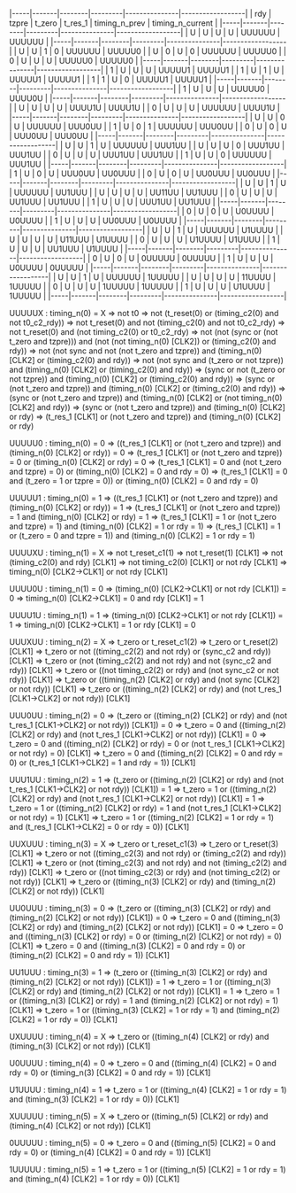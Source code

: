 |-----|-------|--------|---------|---------------|------------------|
| rdy | tzpre | t_zero | t_res_1 | timing_n_prev | timing_n_current |
|-----|-------|--------|---------|---------------|------------------|
| U   | U     | U      | U       | UUUUUU        | UUUUUU           |
|-----|-------|--------|---------|---------------|------------------|
| U   | U     | 1      | 0       | UUUUUU        | UUUUU0           |
| U   | 0     | U      | 0       | UUUUUU        | UUUUU0           |
| 0   | U     | U      | U       | UUUUU0        | UUUUU0           |
|-----|-------|--------|---------|---------------|------------------|
| 1   | U     | U      | U       | UUUUU1        | UUUUU1           |
| 1   | U     | 1      | U       | UUUUU1        | UUUUU1           |
| 1   | 1     | U      | 0       | UUUUU1        | UUUUU1           |
|-----|-------|--------|---------|---------------|------------------|
| 1   | U     | U      | U       | UUUUU0        | UUUU0U           |
|-----|-------|--------|---------|---------------|------------------|
| U   | U     | U      | U       | UUUU1U        | UUUU1U           |
| 0   | U     | U      | U       | UUUUUU        | UUUU1U           |
|-----|-------|--------|---------|---------------|------------------|
| U   | U     | 0      | U       | UUUUUU        | UUU0UU           |
| 1   | U     | 0      | 1       | UUUUUU        | UUU0UU           |
| 0   | U     | 0      | U       | UUU0UU        | UUU0UU           |
|-----|-------|--------|---------|---------------|------------------|
| U   | U     | 1      | U       | UUUUUU        | UUU1UU           |
| U   | U     | U      | 0       | UUU1UU        | UUU1UU           |
| 0   | U     | U      | U       | UUU1UU        | UUU1UU           |
| 1   | U     | U      | 0       | UUUUUU        | UUU1UU           |
|-----|-------|--------|---------|---------------|------------------|
| 1   | U     | 0      | U       | UUU0UU        | UU0UUU           |
| 0   | U     | 0      | U       | UU0UUU        | UU0UUU           |
|-----|-------|--------|---------|---------------|------------------|
| U   | U     | 1      | U       | UUUUUU        | UU1UUU           |
| U   | U     | U      | U       | UU11UU        | UU1UUU           |
| 0   | U     | U      | U       | UU1UUU        | UU1UUU           |
| 1   | U     | U      | U       | UUU1UU        | UU1UUU           |
|-----|-------|--------|---------|---------------|------------------|
| 0   | U     | 0      | U       | U0UUUU        | U0UUUU           |
| 1   | U     | U      | U       | UU0UUU        | U0UUUU           |
|-----|-------|--------|---------|---------------|------------------|
| U   | U     | 1      | U       | UUUUUU        | U1UUUU           |
| U   | U     | U      | U       | U11UUU        | U1UUUU           |
| 0   | U     | U      | U       | U1UUUU        | U1UUUU           |
| 1   | U     | U      | U       | UU1UUU        | U1UUUU           |
|-----|-------|--------|---------|---------------|------------------|
| 0   | U     | 0      | U       | 0UUUUU        | 0UUUUU           |
| 1   | U     | U      | U       | U0UUUU        | 0UUUUU           |
|-----|-------|--------|---------|---------------|------------------|
| U   | U     | 1      | U       | UUUUUU        | 1UUUUU           |
| U   | U     | U      | U       | 11UUUU        | 1UUUUU           |
| 0   | U     | U      | U       | 1UUUUU        | 1UUUUU           |
| 1   | U     | U      | U       | U1UUUU        | 1UUUUU           |
|-----|-------|--------|---------|---------------|------------------|



UUUUUX : timing_n(0) = X
=> not t0
=> not (t_reset(0) or (timing_c2(0) and not t0_c2_rdy))
	=> not t_reset(0) and not (timing_c2(0) and not t0_c2_rdy)
	=> not t_reset(0) and (not timing_c2(0) or t0_c2_rdy)
=> not (not (sync or (not t_zero and tzpre))) and (not (not timing_n(0) [CLK2]) or (timing_c2(0) and rdy))
	=> not (not sync and not (not t_zero and tzpre)) and (timing_n(0) [CLK2] or (timing_c2(0) and rdy))
	=> not (not sync and (t_zero or not tzpre)) and (timing_n(0) [CLK2] or (timing_c2(0) and rdy))
	=> (sync or not (t_zero or not tzpre)) and (timing_n(0) [CLK2] or (timing_c2(0) and rdy))
	=> (sync or (not t_zero and tzpre)) and (timing_n(0) [CLK2] or (timing_c2(0) and rdy))
=> (sync or (not t_zero and tzpre)) and (timing_n(0) [CLK2] or (not timing_n(0) [CLK2] and rdy))
	=> (sync or (not t_zero and tzpre)) and (timing_n(0) [CLK2] or rdy)
=> (t_res_1 [CLK1] or (not t_zero and tzpre)) and (timing_n(0) [CLK2] or rdy)

UUUUU0 : timing_n(0) = 0
=> ((t_res_1 [CLK1] or (not t_zero and tzpre)) and (timing_n(0) [CLK2] or rdy)) = 0
=> (t_res_1 [CLK1] or (not t_zero and tzpre)) = 0 or (timing_n(0) [CLK2] or rdy) = 0
=> (t_res_1 [CLK1] = 0 and (not t_zero and tzpre) = 0) or (timing_n(0) [CLK2] = 0 and rdy = 0)
=> (t_res_1 [CLK1] = 0 and (t_zero = 1 or tzpre = 0)) or (timing_n(0) [CLK2] = 0 and rdy = 0)

UUUUU1 : timing_n(0) = 1
=> ((t_res_1 [CLK1] or (not t_zero and tzpre)) and (timing_n(0) [CLK2] or rdy)) = 1
=> (t_res_1 [CLK1] or (not t_zero and tzpre)) = 1 and (timing_n(0) [CLK2] or rdy) = 1
=> (t_res_1 [CLK1] = 1 or (not t_zero and tzpre) = 1) and (timing_n(0) [CLK2] = 1 or rdy = 1)
=> (t_res_1 [CLK1] = 1 or (t_zero = 0 and tzpre = 1)) and (timing_n(0) [CLK2] = 1 or rdy = 1)



UUUUXU : timing_n(1) = X
=> not t_reset_c1(1)
=> not t_reset(1) [CLK1]
=> not (timing_c2(0) and rdy) [CLK1]
	=> not timing_c2(0) [CLK1] or not rdy [CLK1]
=> timing_n(0) [CLK2->CLK1] or not rdy [CLK1]

UUUU0U : timing_n(1) = 0
=> (timing_n(0) [CLK2->CLK1] or not rdy [CLK1]) = 0
=> timing_n(0) [CLK2->CLK1] = 0 and rdy [CLK1] = 1

UUUU1U : timing_n(1) = 1
=> (timing_n(0) [CLK2->CLK1] or not rdy [CLK1]) = 1
=> timing_n(0) [CLK2->CLK1] = 1 or rdy [CLK1] = 0



UUUXUU : timing_n(2) = X
=> t_zero or t_reset_c1(2)
=> t_zero or t_reset(2) [CLK1]
=> t_zero or not ((timing_c2(2) and not rdy) or (sync_c2 and rdy)) [CLK1]
	=> t_zero or (not (timing_c2(2) and not rdy) and not (sync_c2 and rdy)) [CLK1]
	=> t_zero or ((not timing_c2(2) or rdy) and (not sync_c2 or not rdy)) [CLK1]
=> t_zero or ((timing_n(2) [CLK2] or rdy) and (not sync [CLK2] or not rdy)) [CLK1]
=> t_zero or ((timing_n(2) [CLK2] or rdy) and (not t_res_1 [CLK1->CLK2] or not rdy)) [CLK1]

UUU0UU : timing_n(2) = 0
=> (t_zero or ((timing_n(2) [CLK2] or rdy) and (not t_res_1 [CLK1->CLK2] or not rdy)) [CLK1]) = 0
=> t_zero = 0 and ((timing_n(2) [CLK2] or rdy) and (not t_res_1 [CLK1->CLK2] or not rdy)) [CLK1] = 0
=> t_zero = 0 and ((timing_n(2) [CLK2] or rdy) = 0 or (not t_res_1 [CLK1->CLK2] or not rdy) = 0) [CLK1] 
=> t_zero = 0 and ((timing_n(2) [CLK2] = 0 and rdy = 0) or (t_res_1 [CLK1->CLK2] = 1 and rdy = 1)) [CLK1] 

UUU1UU : timing_n(2) = 1
=> (t_zero or ((timing_n(2) [CLK2] or rdy) and (not t_res_1 [CLK1->CLK2] or not rdy)) [CLK1]) = 1
=> t_zero = 1 or ((timing_n(2) [CLK2] or rdy) and (not t_res_1 [CLK1->CLK2] or not rdy)) [CLK1] = 1
=> t_zero = 1 or ((timing_n(2) [CLK2] or rdy) = 1 and (not t_res_1 [CLK1->CLK2] or not rdy) = 1) [CLK1]
=> t_zero = 1 or ((timing_n(2) [CLK2] = 1 or rdy = 1) and (t_res_1 [CLK1->CLK2] = 0 or rdy = 0)) [CLK1]



UUXUUU : timing_n(3) = X
=> t_zero or t_reset_c1(3)
=> t_zero or t_reset(3) [CLK1]
=> t_zero or not ((timing_c2(3) and not rdy) or (timing_c2(2) and rdy)) [CLK1]
	=> t_zero or (not (timing_c2(3) and not rdy) and not (timing_c2(2) and rdy)) [CLK1]
	=> t_zero or ((not timing_c2(3) or rdy) and (not timing_c2(2) or not rdy)) [CLK1]
=> t_zero or ((timing_n(3) [CLK2] or rdy) and (timing_n(2) [CLK2] or not rdy)) [CLK1]

UU0UUU : timing_n(3) = 0
=> (t_zero or ((timing_n(3) [CLK2] or rdy) and (timing_n(2) [CLK2] or not rdy)) [CLK1]) = 0
=> t_zero = 0 and ((timing_n(3) [CLK2] or rdy) and (timing_n(2) [CLK2] or not rdy)) [CLK1] = 0
=> t_zero = 0 and ((timing_n(3) [CLK2] or rdy) = 0 or (timing_n(2) [CLK2] or not rdy) = 0) [CLK1]
=> t_zero = 0 and ((timing_n(3) [CLK2] = 0 and rdy = 0) or (timing_n(2) [CLK2] = 0 and rdy = 1)) [CLK1]

UU1UUU : timing_n(3) = 1
=> (t_zero or ((timing_n(3) [CLK2] or rdy) and (timing_n(2) [CLK2] or not rdy)) [CLK1]) = 1
=> t_zero = 1 or ((timing_n(3) [CLK2] or rdy) and (timing_n(2) [CLK2] or not rdy)) [CLK1] = 1
=> t_zero = 1 or ((timing_n(3) [CLK2] or rdy) = 1 and (timing_n(2) [CLK2] or not rdy) = 1) [CLK1]
=> t_zero = 1 or ((timing_n(3) [CLK2] = 1 or rdy = 1) and (timing_n(2) [CLK2] = 1 or rdy = 0)) [CLK1]



UXUUUU : timing_n(4) = X
=> t_zero or ((timing_n(4) [CLK2] or rdy) and (timing_n(3) [CLK2] or not rdy)) [CLK1]

U0UUUU : timing_n(4) = 0
=> t_zero = 0 and ((timing_n(4) [CLK2] = 0 and rdy = 0) or (timing_n(3) [CLK2] = 0 and rdy = 1)) [CLK1]

U1UUUU : timing_n(4) = 1
=> t_zero = 1 or ((timing_n(4) [CLK2] = 1 or rdy = 1) and (timing_n(3) [CLK2] = 1 or rdy = 0)) [CLK1]



XUUUUU : timing_n(5) = X
=> t_zero or ((timing_n(5) [CLK2] or rdy) and (timing_n(4) [CLK2] or not rdy)) [CLK1]

0UUUUU : timing_n(5) = 0
=> t_zero = 0 and ((timing_n(5) [CLK2] = 0 and rdy = 0) or (timing_n(4) [CLK2] = 0 and rdy = 1)) [CLK1]

1UUUUU : timing_n(5) = 1
=> t_zero = 1 or ((timing_n(5) [CLK2] = 1 or rdy = 1) and (timing_n(4) [CLK2] = 1 or rdy = 0)) [CLK1]
